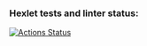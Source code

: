 ### Hexlet tests and linter status:
[![Actions Status](https://github.com/VasilyevPS/java-project-72/workflows/hexlet-check/badge.svg)](https://github.com/VasilyevPS/java-project-72/actions)